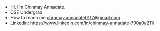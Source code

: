 - Hi, I’m Chinmay Annadate.
- CSE Undergrad
- How to reach me chinmay.annadate0112@gmail.com
- Linkedin: https://www.linkedin.com/in/chinmay-annadate-790a0a211/
<!---
chinmay0112/chinmay0112 is a ✨ special ✨ repository because its `README.md` (this file) appears on your GitHub profile.
You can click the Preview link to take a look at your changes.
--->
